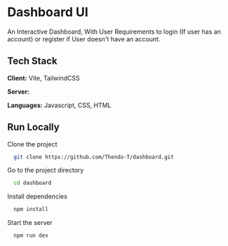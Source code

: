 # Dashboard UI

An Interactive Dashboard, With User Requirements to login (If user has an account) or register if User doesn't have an account.


## Tech Stack

**Client:** Vite, TailwindCSS

**Server:** 

**Languages:**  Javascript, CSS, HTML



## Run Locally

Clone the project

```bash
  git clone https://github.com/Thendo-T/dashboard.git
```

Go to the project directory

```bash
  cd dashboard
```

Install dependencies

```bash
  npm install
```

Start the server

```bash
  npm run dev
```

